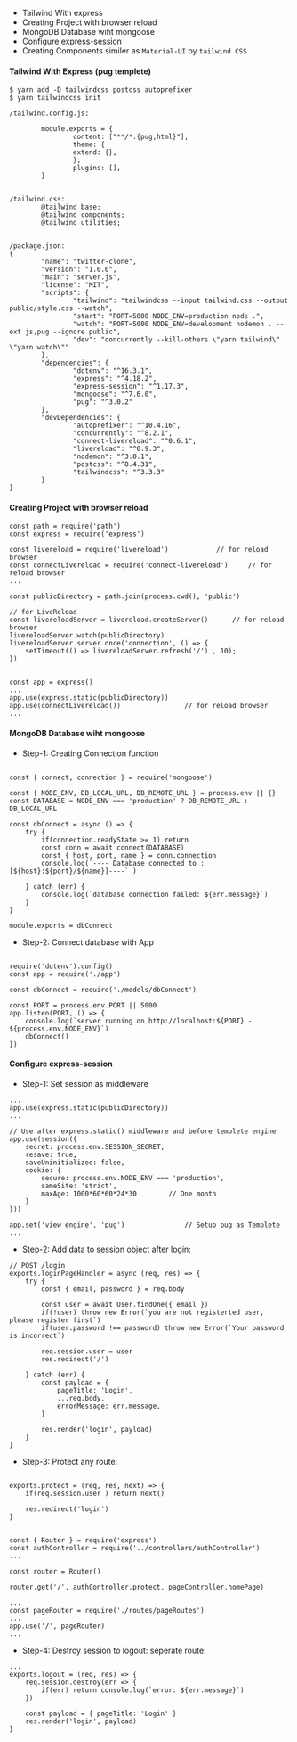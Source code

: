 

- Tailwind With express
- Creating Project with browser reload
- MongoDB Database wiht mongoose
- Configure express-session
- Creating Components similer as `Material-UI` by `tailwind CSS`


#### Tailwind With Express (pug templete)
```
$ yarn add -D tailwindcss postcss autoprefixer
$ yarn tailwindcss init

/tailwind.config.js:

        module.exports = {
                content: ["**/*.{pug,html}"],
                theme: {
                extend: {},
                },
                plugins: [],
        }


/tailwind.css:
        @tailwind base;
        @tailwind components;
        @tailwind utilities;


/package.json:
{
        "name": "twitter-clone",
        "version": "1.0.0",
        "main": "server.js",
        "license": "MIT",
        "scripts": {
                "tailwind": "tailwindcss --input tailwind.css --output public/style.css --watch",
                "start": "PORT=5000 NODE_ENV=production node .",
                "watch": "PORT=5000 NODE_ENV=development nodemon . --ext js,pug --ignore public",
                "dev": "concurrently --kill-others \"yarn tailwind\" \"yarn watch\""
        },
        "dependencies": {
                "dotenv": "^16.3.1",
                "express": "^4.18.2",
                "express-session": "^1.17.3",
                "mongoose": "^7.6.0",
                "pug": "^3.0.2"
        },
        "devDependencies": {
                "autoprefixer": "^10.4.16",
                "concurrently": "^8.2.1",
                "connect-livereload": "^0.6.1",
                "livereload": "^0.9.3",
                "nodemon": "^3.0.1",
                "postcss": "^8.4.31",
                "tailwindcss": "^3.3.3"
        }
}

```


#### Creating Project with browser reload

```
const path = require('path')
const express = require('express')

const livereload = require('livereload') 			// for reload browser
const connectLivereload = require('connect-livereload') 	// for reload browser
...

const publicDirectory = path.join(process.cwd(), 'public')

// for LiveReload
const livereloadServer = livereload.createServer() 		// for reload browser
livereloadServer.watch(publicDirectory)
livereloadServer.server.once('connection', () => {
	setTimeout(() => livereloadServer.refresh('/') , 10);
})


const app = express()
...
app.use(express.static(publicDirectory))
app.use(connectLivereload()) 				// for reload browser
...
```

#### MongoDB Database wiht mongoose
- Step-1: Creating Connection function

``` /models/dbConnect.js:

const { connect, connection } = require('mongoose')

const { NODE_ENV, DB_LOCAL_URL, DB_REMOTE_URL } = process.env || {}
const DATABASE = NODE_ENV === 'production' ? DB_REMOTE_URL : DB_LOCAL_URL

const dbConnect = async () => {
	try {
		if(connection.readyState >= 1) return
		const conn = await connect(DATABASE)	
		const { host, port, name } = conn.connection
		console.log(`---- Database connected to : [${host}:${port}/${name}]----` )

	} catch (err) {
		console.log(`database connection failed: ${err.message}`)
	}
}

module.exports = dbConnect
```

- Step-2: Connect database with App

``` /server.js:

require('dotenv').config()
const app = require('./app')

const dbConnect = require('./models/dbConnect')

const PORT = process.env.PORT || 5000
app.listen(PORT, () => {
	console.log(`server running on http://localhost:${PORT} - ${process.env.NODE_ENV}`)
	dbConnect()
})

```





#### Configure express-session
- Step-1: Set session as middleware
```
...
app.use(express.static(publicDirectory))
...

// Use after express.static() middleware and before templete engine
app.use(session({
	secret: process.env.SESSION_SECRET,
	resave: true,
	saveUninitialized: false,
	cookie: {
		secure: process.env.NODE_ENV === 'production',
		sameSite: 'strict',
		maxAge: 1000*60*60*24*30 		// One month
	}
}))

app.set('view engine', 'pug') 				// Setup pug as Templete 
...
```

- Step-2: Add data to session object after login:

```
// POST /login
exports.loginPageHandler = async (req, res) => {
	try {
		const { email, password } = req.body

		const user = await User.findOne({ email })
		if(!user) throw new Error(`you are not registerted user, please register first`)
		if(user.password !== password) throw new Error(`Your password is incorrect`)

		req.session.user = user
		res.redirect('/')

	} catch (err) {
		const payload = {
			pageTitle: 'Login',
			...req.body,
			errorMessage: err.message,
		}

		res.render('login', payload)
	}
}
```

- Step-3: Protect any route: 

``` /controllers/authController.js:

exports.protect = (req, res, next) => {
	if(req.session.user ) return next()

	res.redirect('login')
}
```

``` /routes/pageRoutes.js:

const { Router } = require('express')
const authController = require('../controllers/authController')
...

const router = Router()

router.get('/', authController.protect, pageController.homePage)
```

``` /app.js:
...
const pageRouter = require('./routes/pageRoutes')
...
app.use('/', pageRouter)
...
```

- Step-4: Destroy session to logout: seperate route:


``` /controllsers/pageController.js:
...
exports.logout = (req, res) => {
	req.session.destroy(err => {
		if(err) return console.log(`error: ${err.message}`)
	})

	const payload = { pageTitle: 'Login' }
	res.render('login', payload)
}
```
 